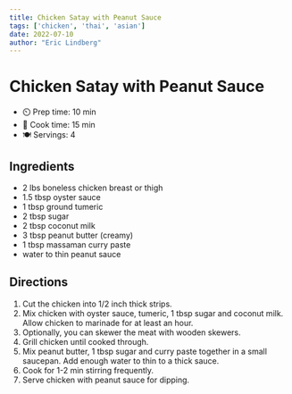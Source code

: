```yaml
---
title: Chicken Satay with Peanut Sauce 
tags: ['chicken', 'thai', 'asian']
date: 2022-07-10 
author: "Eric Lindberg"
---
```


# Chicken Satay with Peanut Sauce 

- ⏲️ Prep time: 10 min
- 🍳 Cook time: 15 min
- 🍽️ Servings: 4

## Ingredients

- 2 lbs boneless chicken breast or thigh
- 1.5 tbsp oyster sauce
- 1 tbsp ground tumeric
- 2 tbsp sugar
- 2 tbsp coconut milk
- 3 tbsp peanut butter (creamy)
- 1 tbsp massaman curry paste
- water to thin peanut sauce

## Directions

1. Cut the chicken into 1/2 inch thick strips.
2. Mix chicken with oyster sauce, tumeric, 1 tbsp sugar and coconut milk.  Allow chicken to marinade for at least an hour.
3. Optionally, you can skewer the meat with wooden skewers.
4. Grill chicken until cooked through.
5. Mix peanut butter, 1 tbsp sugar and curry paste together in a small saucepan.  Add enough water to thin to a thick sauce.
6. Cook for 1-2 min stirring frequently.
7. Serve chicken with peanut sauce for dipping.

